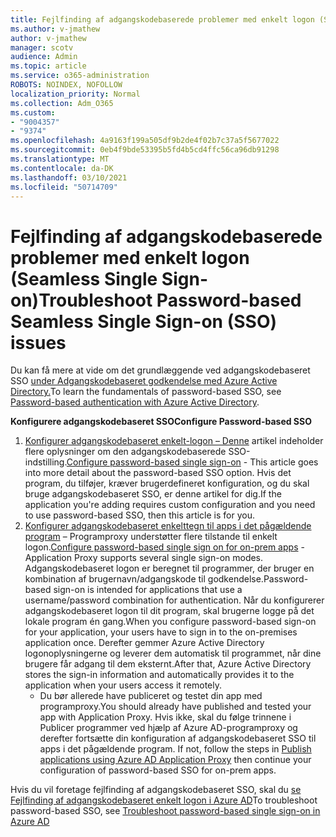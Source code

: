 ```yaml
---
title: Fejlfinding af adgangskodebaserede problemer med enkelt logon (Seamless Single Sign-on)
ms.author: v-jmathew
author: v-jmathew
manager: scotv
audience: Admin
ms.topic: article
ms.service: o365-administration
ROBOTS: NOINDEX, NOFOLLOW
localization_priority: Normal
ms.collection: Adm_O365
ms.custom:
- "9004357"
- "9374"
ms.openlocfilehash: 4a9163f199a505df9b2de4f02b7c37a5f5677022
ms.sourcegitcommit: 0eb4f9bde53395b5fd4b5cd4ffc56ca96db91298
ms.translationtype: MT
ms.contentlocale: da-DK
ms.lasthandoff: 03/10/2021
ms.locfileid: "50714709"
---
```

# <a name="troubleshoot-password-based-seamless-single-sign-on-sso-issues"></a><span data-ttu-id="36464-102">Fejlfinding af adgangskodebaserede problemer med enkelt logon (Seamless Single Sign-on)</span><span class="sxs-lookup"><span data-stu-id="36464-102">Troubleshoot Password-based Seamless Single Sign-on (SSO) issues</span></span>

<span data-ttu-id="36464-103">Du kan få mere at vide om det grundlæggende ved adgangskodebaseret SSO [under Adgangskodebaseret godkendelse med Azure Active Directory.](https://docs.microsoft.com/azure/active-directory/fundamentals/auth-password-based-sso)</span><span class="sxs-lookup"><span data-stu-id="36464-103">To learn the fundamentals of password-based SSO, see [Password-based authentication with Azure Active Directory](https://docs.microsoft.com/azure/active-directory/fundamentals/auth-password-based-sso).</span></span>

<span data-ttu-id="36464-104">**Konfigurere adgangskodebaseret SSO**</span><span class="sxs-lookup"><span data-stu-id="36464-104">**Configure Password-based SSO**</span></span>

1. <span data-ttu-id="36464-105">[Konfigurer adgangskodebaseret enkelt-logon – Denne](https://docs.microsoft.com/azure/active-directory/manage-apps/configure-password-single-sign-on-non-gallery-applications) artikel indeholder flere oplysninger om den adgangskodebaserede SSO-indstilling.</span><span class="sxs-lookup"><span data-stu-id="36464-105">[Configure password-based single sign-on](https://docs.microsoft.com/azure/active-directory/manage-apps/configure-password-single-sign-on-non-gallery-applications) - This article goes into more detail about the password-based SSO option.</span></span> <span data-ttu-id="36464-106">Hvis det program, du tilføjer, kræver brugerdefineret konfiguration, og du skal bruge adgangskodebaseret SSO, er denne artikel for dig.</span><span class="sxs-lookup"><span data-stu-id="36464-106">If the application you're adding requires custom configuration and you need to use password-based SSO, then this article is for you.</span></span>
2. <span data-ttu-id="36464-107">[Konfigurer adgangskodebaseret enkelttegn til apps i det pågældende program](https://docs.microsoft.com/azure/active-directory/manage-apps/application-proxy-configure-single-sign-on-password-vaulting) – Programproxy understøtter flere tilstande til enkelt logon.</span><span class="sxs-lookup"><span data-stu-id="36464-107">[Configure password-based single sign on for on-prem apps](https://docs.microsoft.com/azure/active-directory/manage-apps/application-proxy-configure-single-sign-on-password-vaulting) - Application Proxy supports several single sign-on modes.</span></span> <span data-ttu-id="36464-108">Adgangskodebaseret logon er beregnet til programmer, der bruger en kombination af brugernavn/adgangskode til godkendelse.</span><span class="sxs-lookup"><span data-stu-id="36464-108">Password-based sign-on is intended for applications that use a username/password combination for authentication.</span></span> <span data-ttu-id="36464-109">Når du konfigurerer adgangskodebaseret logon til dit program, skal brugerne logge på det lokale program én gang.</span><span class="sxs-lookup"><span data-stu-id="36464-109">When you configure password-based sign-on for your application, your users have to sign in to the on-premises application once.</span></span> <span data-ttu-id="36464-110">Derefter gemmer Azure Active Directory logonoplysningerne og leverer dem automatisk til programmet, når dine brugere får adgang til dem eksternt.</span><span class="sxs-lookup"><span data-stu-id="36464-110">After that, Azure Active Directory stores the sign-in information and automatically provides it to the application when your users access it remotely.</span></span>
    - <span data-ttu-id="36464-111">Du bør allerede have publiceret og testet din app med programproxy.</span><span class="sxs-lookup"><span data-stu-id="36464-111">You should already have published and tested your app with Application Proxy.</span></span> <span data-ttu-id="36464-112">Hvis ikke, skal du følge trinnene i Publicer programmer ved hjælp af Azure AD-programproxy og derefter fortsætte din konfiguration af adgangskodebaseret SSO til apps i det pågældende program. [](https://docs.microsoft.com/azure/active-directory/manage-apps/application-proxy-add-on-premises-application)</span><span class="sxs-lookup"><span data-stu-id="36464-112">If not, follow the steps in [Publish applications using Azure AD Application Proxy](https://docs.microsoft.com/azure/active-directory/manage-apps/application-proxy-add-on-premises-application) then continue your configuration of password-based SSO for on-prem apps.</span></span>

<span data-ttu-id="36464-113">Hvis du vil foretage fejlfinding af adgangskodebaseret SSO, skal du [se Fejlfinding af adgangskodebaseret enkelt logon i Azure AD](https://docs.microsoft.com/azure/active-directory/manage-apps/troubleshoot-password-based-sso)</span><span class="sxs-lookup"><span data-stu-id="36464-113">To troubleshoot password-based SSO, see [Troubleshoot password-based single sign-on in Azure AD](https://docs.microsoft.com/azure/active-directory/manage-apps/troubleshoot-password-based-sso)</span></span>
